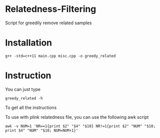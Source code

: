 # Relatedness-Filtering
Script for greedily remove related samples

# Installation
```
g++ -std=c++11 main.cpp misc.cpp -o greedy_related
```

# Instruction
You can just type
```
greedy_related -h
```
To get all the instructions

To use with plink relatedness file, you can use the following awk script

```{bash}
awk -v NUM=1 'NR==1{print $2" "$4" "$10} NR!=1{print $2" "NUM" "$10; print $4" "NUM" "$10; NUM=NUM+1}'
```
